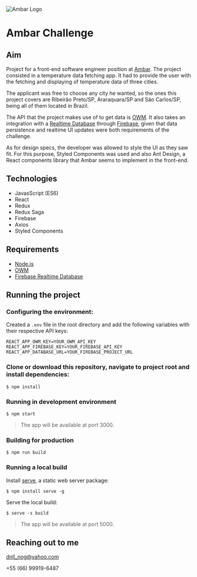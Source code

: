 ![Ambar Logo](https://media-exp1.licdn.com/dms/image/C4E0BAQHaeaoUKL7CkQ/company-logo_200_200/0/1612379609051?e=2159024400&v=beta&t=HSuR1KOqkIy-sLmXjpPFfJIhAWBCg536TkAd_GPWqnY)
# Ambar Challenge
## Aim
Project for a front-end software engineer position at [Ambar](https://www.ambar.tech/). The project consisted in a temperature data fetching app. It had to provide the user with the fetching and displaying of temperature data of three cities. 

The applicant was free to choose any city he wanted, so the ones this project covers are Ribeirão Preto/SP, Araraquara/SP and São Carlos/SP, being all of them located in Brazil. 

The API that the project makes use of to get data is [OWM](https://openweathermap.org/api). It also takes an integration with a [Realtime Database](https://firebase.google.com/docs/database) through [Firebase](https://firebase.google.com/), given that data persistence and realtime UI updates were both requirements of the challenge.

As for design specs, the developer was allowed to style the UI as they saw fit. For this purpose, Styled Components was used and also Ant Design, a React components library that Ambar seems to implement in the front-end.
## Technologies
* JavasScript (ES6)
* React
* Redux
* Redux Saga
* Firebase
* Axios
* Styled Components
## Requirements


* [Node.js](https://nodejs.org/en/)
* [OWM](https://openweathermap.org/)
* [Firebase Realtime Database](https://firebase.google.com/)

## Running the project
### Configuring the environment:

Created a ```.env``` file in the root directory and add the following variables with their respective API keys:

```
REACT_APP_OWM_KEY=YOUR_OWM_API_KEY
REACT_APP_FIREBASE_KEY=YOUR_FIREBASE_API_KEY
REACT_APP_DATABASE_URL=YOUR_FIREBASE_PROJECT_URL
```

### Clone or download this repository, navigate to project root and install dependencies:
```$ npm install```
### Running in development environment
```$ npm start```
> The app will be available at port 3000.
### Building for production
```$ npm run build```
### Running a local build
Install [serve](https://www.npmjs.com/package/serve), a static web server package:


```$ npm install serve -g```

Serve the local build:


```$ serve -s build```
> The app will be available at port 5000.
## Reaching out to me
dnll_nog@yahoo.com

+55 (66) 99919-6487
